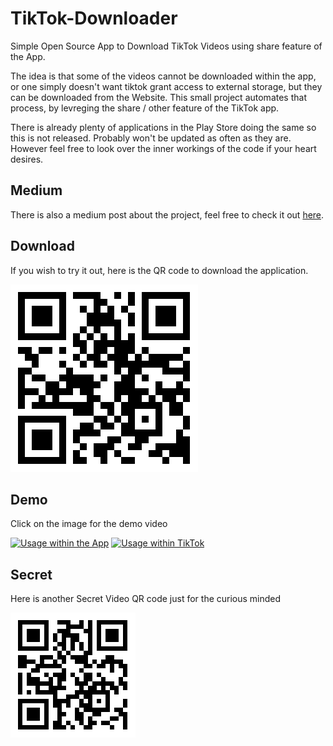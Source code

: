 # TikTok-Downloader
Simple Open Source App to Download TikTok Videos using share feature of the App.

The idea is that some of the videos cannot be downloaded within the app, or one simply doesn't want tiktok grant access to external storage, but they can be downloaded from the Website. This small project automates that process, by levreging the share / other feature of the TikTok app.

There is already plenty of applications in the Play Store doing the same so this is not released. Probably won't be updated as often as they are. However feel free to look over the inner workings of the code if your heart desires.

## Medium

There is also a medium post about the project, feel free to check it out [here](https://fnives.medium.com/unintended-behaviour-using-a-website-as-your-api-fd4241100e3c).

## Download

If you wish to try it out, here is the QR code to download the application.

![QR Code for APK](tiktok_downloader_apk_qr_code.png)

## Demo

Click on the image for the demo video

[![Usage within the App](https://img.youtube.com/vi/NXv3JpmwA8Y/0.jpg)](https://www.youtube.com/watch?v=NXv3JpmwA8Y)
[![Usage within TikTok](https://img.youtube.com/vi/jxaxffE8c4c/0.jpg)](https://www.youtube.com/watch?v=jxaxffE8c4c)

## Secret

Here is another Secret Video QR code just for the curious minded

![QR Code for Secret](secret_video_qr_code.png)
